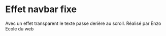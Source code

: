 # Effet navbar fixe

Avec un effet transparent le texte passe derière au scroll.
Réalisé par Enzo Ecole du web
